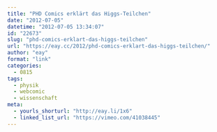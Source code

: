 ```yaml
---
title: "PHD Comics erklärt das Higgs-Teilchen"
date: "2012-07-05"
datetime: "2012-07-05 13:34:07"
id: "22673"
slug: "phd-comics-erklart-das-higgs-teilchen"
url: "https://eay.cc/2012/phd-comics-erklart-das-higgs-teilchen/"
author: "eay"
format: "link"
categories:
  - 0815
tags:
  - physik
  - webcomic
  - wissenschaft
meta:
  - yourls_shorturl: "http://eay.li/1x6"
  - linked_list_url: "https://vimeo.com/41038445"
---
```



